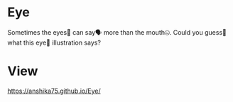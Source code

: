 # Eye
Sometimes the eyes👀 can say🗣️ more than the mouth🤐. Could you guess🤔 what this eye👀 illustration says?

# View
https://anshika75.github.io/Eye/
